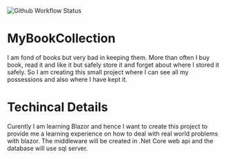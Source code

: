 ![Github Workflow Status](https://github.com/github/docs/actions/workflows/dotnet.yml/badge.svg)
# MyBookCollection
I am fond of books but very bad in keeping them. More than often I buy book, read it and like it but safely store it and forget about where I stored it safely. 
So I am creating this small project where I can see all my possessions and also where I have kept it.

# Techincal Details
Curently I am learning Blazor and hence I want to create this project to provide me a learning experience on how to deal with real world problems with blazor.
The middleware will be created in .Net Core web api and the database will use sql server.
